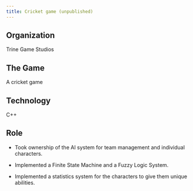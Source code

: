 ```yaml
---
title: Cricket game (unpublished)
---
```


## Organization

Trine Game Studios

## The Game

A cricket game

## Technology

C++

## Role

-   Took ownership of the AI system for team management and individual characters.

-   Implemented a Finite State Machine and a Fuzzy Logic System.

-   Implemented a statistics system for the characters to give them unique abilities.
